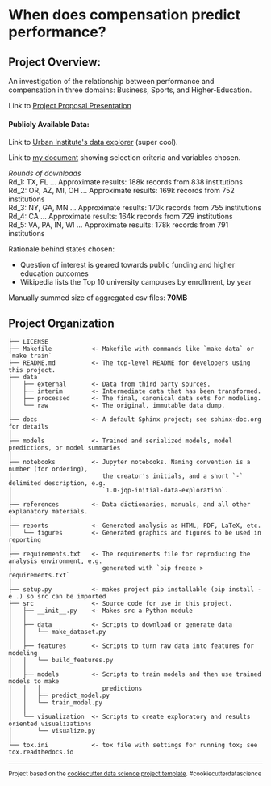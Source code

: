 When does compensation predict performance?
==============================


Project Overview:
------------
An investigation of the relationship between performance and compensation in three domains: Business, Sports, and Higher-Education.

Link to [Project Proposal Presentation](https://docs.google.com/presentation/d/1dIv9I93-ZDyljG-Iqil9szkqyVukK0v_kfAaxVQCIlk/edit?usp=sharing)


#### Publicly Available Data:

Link to [Urban Institute's data explorer](https://educationdata.urban.org/data-explorer/colleges/) (super cool). 

Link to [my document](https://github.com/dagny099/does_good_payoff/blob/master/docs/getting-started.rst) showing selection criteria and variables chosen.

*Rounds of downloads* <br>
Rd_1: TX, FL         ... Approximate results: 188k records from 838 institutions <br>
Rd_2: OR, AZ, MI, OH ... Approximate results: 169k records from 752 institutions <br>
Rd_3: NY, GA, MN     ... Approximate results: 170k records from 755 institutions <br>
Rd_4: CA             ... Approximate results: 164k records from 729 institutions <br>
Rd_5: VA, PA, IN, WI ... Approximate results: 178k records from 791 institutions <br>

Rationale behind states chosen:
- Question of interest is geared towards public funding and higher education outcomes
- Wikipedia lists the Top 10 university campuses by enrollment, by year

Manually summed size of aggregated csv files: **70MB**



Project Organization
------------

    ├── LICENSE
    ├── Makefile           <- Makefile with commands like `make data` or `make train`
    ├── README.md          <- The top-level README for developers using this project.
    ├── data
    │   ├── external       <- Data from third party sources.
    │   ├── interim        <- Intermediate data that has been transformed.
    │   ├── processed      <- The final, canonical data sets for modeling.
    │   └── raw            <- The original, immutable data dump.
    │
    ├── docs               <- A default Sphinx project; see sphinx-doc.org for details
    │
    ├── models             <- Trained and serialized models, model predictions, or model summaries
    │
    ├── notebooks          <- Jupyter notebooks. Naming convention is a number (for ordering),
    │                         the creator's initials, and a short `-` delimited description, e.g.
    │                         `1.0-jqp-initial-data-exploration`.
    │
    ├── references         <- Data dictionaries, manuals, and all other explanatory materials.
    │
    ├── reports            <- Generated analysis as HTML, PDF, LaTeX, etc.
    │   └── figures        <- Generated graphics and figures to be used in reporting
    │
    ├── requirements.txt   <- The requirements file for reproducing the analysis environment, e.g.
    │                         generated with `pip freeze > requirements.txt`
    │
    ├── setup.py           <- makes project pip installable (pip install -e .) so src can be imported
    ├── src                <- Source code for use in this project.
    │   ├── __init__.py    <- Makes src a Python module
    │   │
    │   ├── data           <- Scripts to download or generate data
    │   │   └── make_dataset.py
    │   │
    │   ├── features       <- Scripts to turn raw data into features for modeling
    │   │   └── build_features.py
    │   │
    │   ├── models         <- Scripts to train models and then use trained models to make
    │   │   │                 predictions
    │   │   ├── predict_model.py
    │   │   └── train_model.py
    │   │
    │   └── visualization  <- Scripts to create exploratory and results oriented visualizations
    │       └── visualize.py
    │
    └── tox.ini            <- tox file with settings for running tox; see tox.readthedocs.io


--------

<p><small>Project based on the <a target="_blank" href="https://drivendata.github.io/cookiecutter-data-science/">cookiecutter data science project template</a>. #cookiecutterdatascience</small></p>
